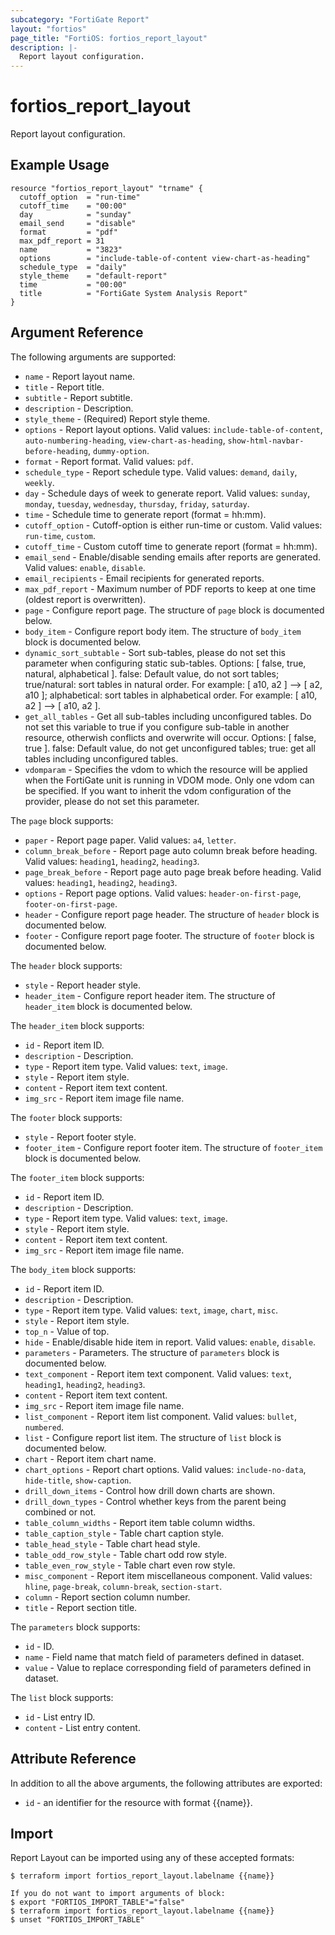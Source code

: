 ```yaml
---
subcategory: "FortiGate Report"
layout: "fortios"
page_title: "FortiOS: fortios_report_layout"
description: |-
  Report layout configuration.
---
```


# fortios_report_layout
Report layout configuration.

## Example Usage

```hcl
resource "fortios_report_layout" "trname" {
  cutoff_option  = "run-time"
  cutoff_time    = "00:00"
  day            = "sunday"
  email_send     = "disable"
  format         = "pdf"
  max_pdf_report = 31
  name           = "3823"
  options        = "include-table-of-content view-chart-as-heading"
  schedule_type  = "daily"
  style_theme    = "default-report"
  time           = "00:00"
  title          = "FortiGate System Analysis Report"
}
```

## Argument Reference

The following arguments are supported:

* `name` - Report layout name.
* `title` - Report title.
* `subtitle` - Report subtitle.
* `description` - Description.
* `style_theme` - (Required) Report style theme.
* `options` - Report layout options. Valid values: `include-table-of-content`, `auto-numbering-heading`, `view-chart-as-heading`, `show-html-navbar-before-heading`, `dummy-option`.
* `format` - Report format. Valid values: `pdf`.
* `schedule_type` - Report schedule type. Valid values: `demand`, `daily`, `weekly`.
* `day` - Schedule days of week to generate report. Valid values: `sunday`, `monday`, `tuesday`, `wednesday`, `thursday`, `friday`, `saturday`.
* `time` - Schedule time to generate report (format = hh:mm).
* `cutoff_option` - Cutoff-option is either run-time or custom. Valid values: `run-time`, `custom`.
* `cutoff_time` - Custom cutoff time to generate report (format = hh:mm).
* `email_send` - Enable/disable sending emails after reports are generated. Valid values: `enable`, `disable`.
* `email_recipients` - Email recipients for generated reports.
* `max_pdf_report` - Maximum number of PDF reports to keep at one time (oldest report is overwritten).
* `page` - Configure report page. The structure of `page` block is documented below.
* `body_item` - Configure report body item. The structure of `body_item` block is documented below.
* `dynamic_sort_subtable` - Sort sub-tables, please do not set this parameter when configuring static sub-tables. Options: [ false, true, natural, alphabetical ]. false: Default value, do not sort tables; true/natural: sort tables in natural order. For example: [ a10, a2 ] --> [ a2, a10 ]; alphabetical: sort tables in alphabetical order. For example: [ a10, a2 ] --> [ a10, a2 ].
* `get_all_tables` - Get all sub-tables including unconfigured tables. Do not set this variable to true if you configure sub-table in another resource, otherwish conflicts and overwrite will occur. Options: [ false, true ]. false: Default value, do not get unconfigured tables; true: get all tables including unconfigured tables. 
* `vdomparam` - Specifies the vdom to which the resource will be applied when the FortiGate unit is running in VDOM mode. Only one vdom can be specified. If you want to inherit the vdom configuration of the provider, please do not set this parameter.

The `page` block supports:

* `paper` - Report page paper. Valid values: `a4`, `letter`.
* `column_break_before` - Report page auto column break before heading. Valid values: `heading1`, `heading2`, `heading3`.
* `page_break_before` - Report page auto page break before heading. Valid values: `heading1`, `heading2`, `heading3`.
* `options` - Report page options. Valid values: `header-on-first-page`, `footer-on-first-page`.
* `header` - Configure report page header. The structure of `header` block is documented below.
* `footer` - Configure report page footer. The structure of `footer` block is documented below.

The `header` block supports:

* `style` - Report header style.
* `header_item` - Configure report header item. The structure of `header_item` block is documented below.

The `header_item` block supports:

* `id` - Report item ID.
* `description` - Description.
* `type` - Report item type. Valid values: `text`, `image`.
* `style` - Report item style.
* `content` - Report item text content.
* `img_src` - Report item image file name.

The `footer` block supports:

* `style` - Report footer style.
* `footer_item` - Configure report footer item. The structure of `footer_item` block is documented below.

The `footer_item` block supports:

* `id` - Report item ID.
* `description` - Description.
* `type` - Report item type. Valid values: `text`, `image`.
* `style` - Report item style.
* `content` - Report item text content.
* `img_src` - Report item image file name.

The `body_item` block supports:

* `id` - Report item ID.
* `description` - Description.
* `type` - Report item type. Valid values: `text`, `image`, `chart`, `misc`.
* `style` - Report item style.
* `top_n` - Value of top.
* `hide` - Enable/disable hide item in report. Valid values: `enable`, `disable`.
* `parameters` - Parameters. The structure of `parameters` block is documented below.
* `text_component` - Report item text component. Valid values: `text`, `heading1`, `heading2`, `heading3`.
* `content` - Report item text content.
* `img_src` - Report item image file name.
* `list_component` - Report item list component. Valid values: `bullet`, `numbered`.
* `list` - Configure report list item. The structure of `list` block is documented below.
* `chart` - Report item chart name.
* `chart_options` - Report chart options. Valid values: `include-no-data`, `hide-title`, `show-caption`.
* `drill_down_items` - Control how drill down charts are shown.
* `drill_down_types` - Control whether keys from the parent being combined or not.
* `table_column_widths` - Report item table column widths.
* `table_caption_style` - Table chart caption style.
* `table_head_style` - Table chart head style.
* `table_odd_row_style` - Table chart odd row style.
* `table_even_row_style` - Table chart even row style.
* `misc_component` - Report item miscellaneous component. Valid values: `hline`, `page-break`, `column-break`, `section-start`.
* `column` - Report section column number.
* `title` - Report section title.

The `parameters` block supports:

* `id` - ID.
* `name` - Field name that match field of parameters defined in dataset.
* `value` - Value to replace corresponding field of parameters defined in dataset.

The `list` block supports:

* `id` - List entry ID.
* `content` - List entry content.


## Attribute Reference

In addition to all the above arguments, the following attributes are exported:
* `id` - an identifier for the resource with format {{name}}.

## Import

Report Layout can be imported using any of these accepted formats:
```
$ terraform import fortios_report_layout.labelname {{name}}

If you do not want to import arguments of block:
$ export "FORTIOS_IMPORT_TABLE"="false"
$ terraform import fortios_report_layout.labelname {{name}}
$ unset "FORTIOS_IMPORT_TABLE"
```
